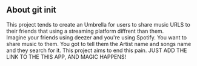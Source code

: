 
## About git init

This project tends to create an Umbrella for users to share music URLS to their friends that using a streaming platform diffrent than them. <br>
Imagine your friends using deezer and you're using Spotify. You want to share music to them. You got to tell them the Artist name and songs name and they search for it. This project aims to end this pain. JUST ADD THE LINK TO THE THIS APP, AND MAGIC HAPPENS!

